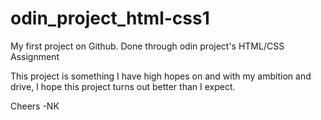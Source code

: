 # odin_project_html-css1
My first project on Github. Done through odin project's HTML/CSS Assignment

This project is something I have high hopes on and with my ambition and drive, I hope this project turns out better than I expect. 

  Cheers -NK
